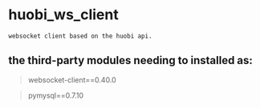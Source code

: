 # huobi_ws_client
`websocket client based on the huobi api.`

the third-party modules needing to installed as:
--
>websocket-client==0.40.0

>pymysql==0.7.10